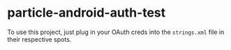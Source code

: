 # particle-android-auth-test
To use this project, just plug in your OAuth creds into the `strings.xml` file in their 
respective spots.
